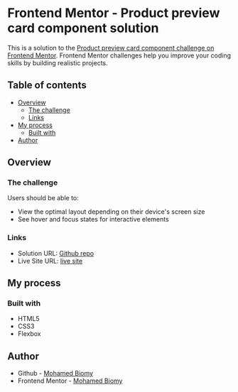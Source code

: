 # Frontend Mentor - Product preview card component solution

This is a solution to the [Product preview card component challenge on Frontend Mentor](https://www.frontendmentor.io/challenges/product-preview-card-component-GO7UmttRfa). Frontend Mentor challenges help you improve your coding skills by building realistic projects.

## Table of contents

- [Overview](#overview)
  - [The challenge](#the-challenge)
  - [Links](#links)
- [My process](#my-process)
  - [Built with](#built-with)
- [Author](#author)

## Overview

### The challenge

Users should be able to:

- View the optimal layout depending on their device's screen size
- See hover and focus states for interactive elements

### Links

- Solution URL: [Github repo](https://github.com/MemoBiomy/Product-card)
- Live Site URL: [live site](https://memobiomy.github.io/Product-card/)

## My process

### Built with

- HTML5
- CSS3
- Flexbox

## Author

- Github - [Mohamed Biomy](https://github.com/MemoBiomy)
- Frontend Mentor - [Mohamed Biomy](https://www.frontendmentor.io/profile/MemoBiomy)
